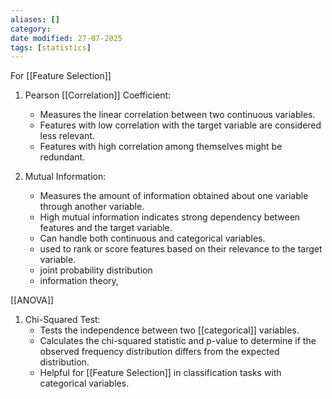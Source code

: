 ```yaml
---
aliases: []
category:
date modified: 27-07-2025
tags: [statistics]
---
```


For [[Feature Selection]]

1. Pearson [[Correlation]] Coefficient:
   - Measures the linear correlation between two continuous variables.
   - Features with low correlation with the target variable are considered less relevant.
   - Features with high correlation among themselves might be redundant.

1. Mutual Information:
   - Measures the amount of information obtained about one variable through another variable.
   - High mutual information indicates strong dependency between features and the target variable.
   - Can handle both continuous and categorical variables.
   - used to rank or score features based on their relevance to the target variable.
   - joint probability distribution
   - information theory,

[[ANOVA]]

1. Chi-Squared Test:
   - Tests the independence between two [[categorical]] variables.
   - Calculates the chi-squared statistic and p-value to determine if the observed frequency distribution differs from the expected distribution.
   - Helpful for [[Feature Selection]] in classification tasks with categorical variables.

